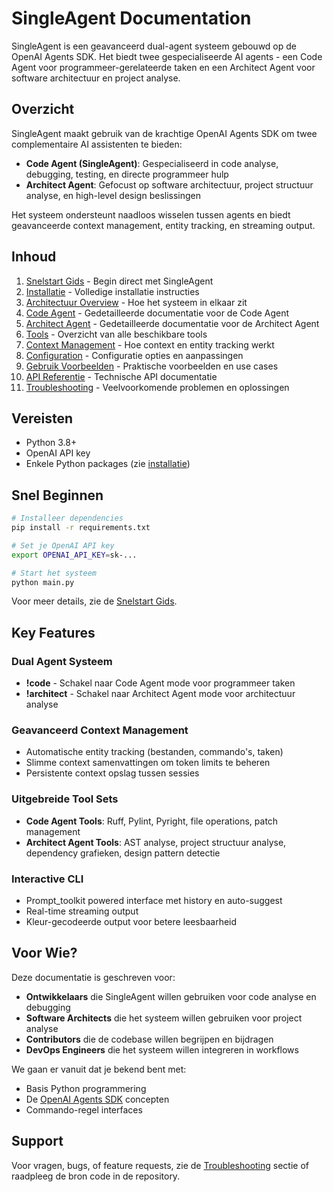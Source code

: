 # SingleAgent Documentation

SingleAgent is een geavanceerd dual-agent systeem gebouwd op de OpenAI Agents SDK. Het biedt twee gespecialiseerde AI agents - een Code Agent voor programmeer-gerelateerde taken en een Architect Agent voor software architectuur en project analyse.

## Overzicht

SingleAgent maakt gebruik van de krachtige OpenAI Agents SDK om twee complementaire AI assistenten te bieden:

- **Code Agent (SingleAgent)**: Gespecialiseerd in code analyse, debugging, testing, en directe programmeer hulp
- **Architect Agent**: Gefocust op software architectuur, project structuur analyse, en high-level design beslissingen

Het systeem ondersteunt naadloos wisselen tussen agents en biedt geavanceerde context management, entity tracking, en streaming output.

## Inhoud

1. [Snelstart Gids](quickstart.md) - Begin direct met SingleAgent
2. [Installatie](installation.md) - Volledige installatie instructies
3. [Architectuur Overview](architecture.md) - Hoe het systeem in elkaar zit
4. [Code Agent](code-agent.md) - Gedetailleerde documentatie voor de Code Agent
5. [Architect Agent](architect-agent.md) - Gedetailleerde documentatie voor de Architect Agent
6. [Tools](tools.md) - Overzicht van alle beschikbare tools
7. [Context Management](context-management.md) - Hoe context en entity tracking werkt
8. [Configuration](configuration.md) - Configuratie opties en aanpassingen
9. [Gebruik Voorbeelden](examples.md) - Praktische voorbeelden en use cases
10. [API Referentie](api-reference.md) - Technische API documentatie
11. [Troubleshooting](troubleshooting.md) - Veelvoorkomende problemen en oplossingen

## Vereisten

- Python 3.8+
- OpenAI API key
- Enkele Python packages (zie [installatie](installation.md))

## Snel Beginnen

```bash
# Installeer dependencies
pip install -r requirements.txt

# Set je OpenAI API key
export OPENAI_API_KEY=sk-...

# Start het systeem
python main.py
```

Voor meer details, zie de [Snelstart Gids](quickstart.md).

## Key Features

### Dual Agent Systeem
- **!code** - Schakel naar Code Agent mode voor programmeer taken
- **!architect** - Schakel naar Architect Agent mode voor architectuur analyse

### Geavanceerd Context Management
- Automatische entity tracking (bestanden, commando's, taken)
- Slimme context samenvattingen om token limits te beheren
- Persistente context opslag tussen sessies

### Uitgebreide Tool Sets
- **Code Agent Tools**: Ruff, Pylint, Pyright, file operations, patch management
- **Architect Agent Tools**: AST analyse, project structuur analyse, dependency grafieken, design pattern detectie

### Interactive CLI
- Prompt_toolkit powered interface met history en auto-suggest
- Real-time streaming output
- Kleur-gecodeerde output voor betere leesbaarheid

## Voor Wie?

Deze documentatie is geschreven voor:

- **Ontwikkelaars** die SingleAgent willen gebruiken voor code analyse en debugging
- **Software Architects** die het systeem willen gebruiken voor project analyse
- **Contributors** die de codebase willen begrijpen en bijdragen
- **DevOps Engineers** die het systeem willen integreren in workflows

We gaan er vanuit dat je bekend bent met:
- Basis Python programmering
- De [OpenAI Agents SDK](../openai-agents-sdk-docs_copy/index.md) concepten
- Commando-regel interfaces

## Support

Voor vragen, bugs, of feature requests, zie de [Troubleshooting](troubleshooting.md) sectie of raadpleeg de bron code in de repository.
